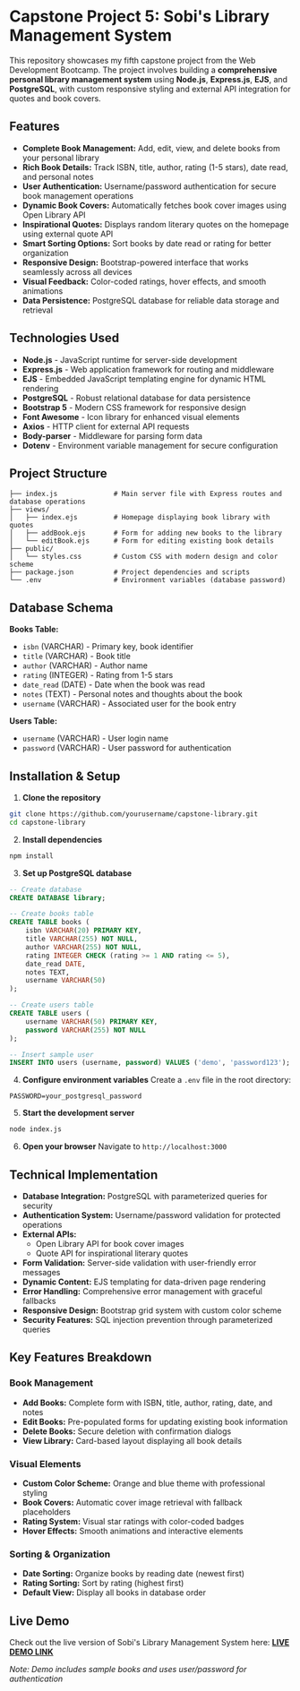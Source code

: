 # Capstone Project 5: Sobi's Library Management System

This repository showcases my fifth capstone project from the Web Development Bootcamp. The project involves building a **comprehensive personal library management system** using **Node.js**, **Express.js**, **EJS**, and **PostgreSQL**, with custom responsive styling and external API integration for quotes and book covers.

## Features

- **Complete Book Management:** Add, edit, view, and delete books from your personal library
- **Rich Book Details:** Track ISBN, title, author, rating (1-5 stars), date read, and personal notes
- **User Authentication:** Username/password authentication for secure book management operations
- **Dynamic Book Covers:** Automatically fetches book cover images using Open Library API
- **Inspirational Quotes:** Displays random literary quotes on the homepage using external quote API
- **Smart Sorting Options:** Sort books by date read or rating for better organization
- **Responsive Design:** Bootstrap-powered interface that works seamlessly across all devices
- **Visual Feedback:** Color-coded ratings, hover effects, and smooth animations
- **Data Persistence:** PostgreSQL database for reliable data storage and retrieval

## Technologies Used

- **Node.js** - JavaScript runtime for server-side development
- **Express.js** - Web application framework for routing and middleware
- **EJS** - Embedded JavaScript templating engine for dynamic HTML rendering
- **PostgreSQL** - Robust relational database for data persistence
- **Bootstrap 5** - Modern CSS framework for responsive design
- **Font Awesome** - Icon library for enhanced visual elements
- **Axios** - HTTP client for external API requests
- **Body-parser** - Middleware for parsing form data
- **Dotenv** - Environment variable management for secure configuration

## Project Structure

```
├── index.js              # Main server file with Express routes and database operations
├── views/
│   ├── index.ejs         # Homepage displaying book library with quotes
│   ├── addBook.ejs       # Form for adding new books to the library
│   └── editBook.ejs      # Form for editing existing book details
├── public/
│   └── styles.css        # Custom CSS with modern design and color scheme
├── package.json          # Project dependencies and scripts
└── .env                  # Environment variables (database password)
```

## Database Schema

**Books Table:**

- `isbn` (VARCHAR) - Primary key, book identifier
- `title` (VARCHAR) - Book title
- `author` (VARCHAR) - Author name
- `rating` (INTEGER) - Rating from 1-5 stars
- `date_read` (DATE) - Date when the book was read
- `notes` (TEXT) - Personal notes and thoughts about the book
- `username` (VARCHAR) - Associated user for the book entry

**Users Table:**

- `username` (VARCHAR) - User login name
- `password` (VARCHAR) - User password for authentication

## Installation & Setup

1. **Clone the repository**

```bash
git clone https://github.com/yourusername/capstone-library.git
cd capstone-library
```

2. **Install dependencies**

```bash
npm install
```

3. **Set up PostgreSQL database**

```sql
-- Create database
CREATE DATABASE library;

-- Create books table
CREATE TABLE books (
    isbn VARCHAR(20) PRIMARY KEY,
    title VARCHAR(255) NOT NULL,
    author VARCHAR(255) NOT NULL,
    rating INTEGER CHECK (rating >= 1 AND rating <= 5),
    date_read DATE,
    notes TEXT,
    username VARCHAR(50)
);

-- Create users table
CREATE TABLE users (
    username VARCHAR(50) PRIMARY KEY,
    password VARCHAR(255) NOT NULL
);

-- Insert sample user
INSERT INTO users (username, password) VALUES ('demo', 'password123');
```

4. **Configure environment variables**
   Create a `.env` file in the root directory:

```
PASSWORD=your_postgresql_password
```

5. **Start the development server**

```bash
node index.js
```

6. **Open your browser**
   Navigate to `http://localhost:3000`

## Technical Implementation

- **Database Integration:** PostgreSQL with parameterized queries for security
- **Authentication System:** Username/password validation for protected operations
- **External APIs:**
  - Open Library API for book cover images
  - Quote API for inspirational literary quotes
- **Form Validation:** Server-side validation with user-friendly error messages
- **Dynamic Content:** EJS templating for data-driven page rendering
- **Error Handling:** Comprehensive error management with graceful fallbacks
- **Responsive Design:** Bootstrap grid system with custom color scheme
- **Security Features:** SQL injection prevention through parameterized queries

## Key Features Breakdown

### Book Management

- **Add Books:** Complete form with ISBN, title, author, rating, date, and notes
- **Edit Books:** Pre-populated forms for updating existing book information
- **Delete Books:** Secure deletion with confirmation dialogs
- **View Library:** Card-based layout displaying all book details

### Visual Elements

- **Custom Color Scheme:** Orange and blue theme with professional styling
- **Book Covers:** Automatic cover image retrieval with fallback placeholders
- **Rating System:** Visual star ratings with color-coded badges
- **Hover Effects:** Smooth animations and interactive elements

### Sorting & Organization

- **Date Sorting:** Organize books by reading date (newest first)
- **Rating Sorting:** Sort by rating (highest first)
- **Default View:** Display all books in database order

## Live Demo

Check out the live version of Sobi's Library Management System here:
**[LIVE DEMO LINK](https://sobis-library.onrender.com/)**

_Note: Demo includes sample books and uses user/password for authentication_
